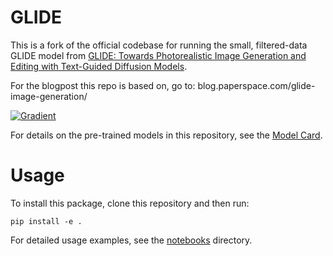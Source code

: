 # GLIDE

This is a fork of the official codebase for running the small, filtered-data GLIDE model from [GLIDE: Towards Photorealistic Image Generation and Editing with Text-Guided Diffusion Models](https://arxiv.org/abs/2112.10741).

For the blogpost this repo is based on, go to: blog.paperspace.com/glide-image-generation/

[![Gradient](https://assets.paperspace.io/img/gradient-badge.svg)](https://console.paperspace.com/te72i7f1w/notebook/r8r8xmtpwnfmbbd?file=notebooks%2Finpaint.ipynb)

For details on the pre-trained models in this repository, see the [Model Card](model-card.md).

# Usage

To install this package, clone this repository and then run:

```
pip install -e .
```

For detailed usage examples, see the [notebooks](notebooks) directory.
